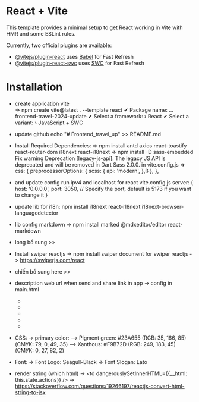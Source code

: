 # React + Vite

This template provides a minimal setup to get React working in Vite with HMR and some ESLint rules.

Currently, two official plugins are available:

- [@vitejs/plugin-react](https://github.com/vitejs/vite-plugin-react/blob/main/packages/plugin-react/README.md) uses [Babel](https://babeljs.io/) for Fast Refresh
- [@vitejs/plugin-react-swc](https://github.com/vitejs/vite-plugin-react-swc) uses [SWC](https://swc.rs/) for Fast Refresh

# Installation

- create application vite  
=> npm create vite@latest . --template react
✔ Package name: … frontend-travel-2024-update
✔ Select a framework: › React
✔ Select a variant: › JavaScript + SWC

- update github
echo "# Frontend_travel_up" >> README.md

- Install Required Dependencies:
=> npm install antd axios react-toastify react-router-dom i18next react-i18next
=> npm install -D sass-embedded
Fix warning Deprecation [legacy-js-api]: The legacy JS API is deprecated and will be removed in Dart Sass 2.0.0. in vite.config.js
=> css: {
    preprocessorOptions: {
      scss: {
        api: 'modern',
      },ß
    },
  },

- and update config run ipv4 and localhost for react vite.config.js
server: {
    host: '0.0.0.0',
    port: 3050, // Specify the port, default is 5173 if you want to change it
  }

- update lib for i18n:
npm install i18next react-i18next i18next-browser-languagedetector

- lib config markdown
=> npm install marked @mdxeditor/editor react-markdown

- long bổ sung >> 
- Install swiper reactjs
=> npm install swiper
document for swiper reactjs 
-> <https://swiperjs.com/react>

- chiến bổ sung here >>

- description web url when send and share link in app
-> config in main.html
     <!-- call image to paste link -->
  - <meta property="og:URL" content="/logo-vecotra.png" />
  - <meta property="og:type" content="article" />
  - <meta property="og:title" content="VEcoTra" />
  - <meta property="og:description" content="Hành trình xanh - Kết nối bền vững" />
  - <meta property="og:image" content="/logo-vecotra.png" />

- CSS:
-> primary color:
  --> Pigment green: #23A655 (RGB: 35, 166, 85) (СМУК: 79, 0, 49, 35)
  --> Xanthous: #F9B72D (RGB: 249, 183, 45) (СМУК: 0, 27, 82, 2)

- Font:
  -> Font Logo: Seagull-Black
  -> Font Slogan: Lato

- render string (which html)
-> <td dangerouslySetInnerHTML={{__html: this.state.actions}} />
-> <https://stackoverflow.com/questions/19266197/reactjs-convert-html-string-to-jsx>
